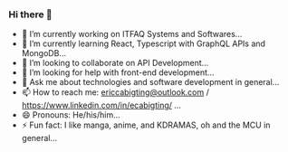 ### Hi there 👋

<!--
**ecabigting/ecabigting** is a ✨ _special_ ✨ repository because its `README.md` (this file) appears on your GitHub profile.

-->

- 🔭 I’m currently working on ITFAQ Systems and Softwares...
- 🌱 I’m currently learning React, Typescript with GraphQL APIs and MongoDB...
- 👯 I’m looking to collaborate on API Development...
- 🤔 I’m looking for help with front-end development...
- 💬 Ask me about technologies and software development in general...
- 📫 How to reach me: ericcabigting@outlook.com / https://www.linkedin.com/in/ecabigting/ ...
- 😄 Pronouns: He/his/him...
- ⚡ Fun fact: I like manga, anime, and KDRAMAS, oh and the MCU in general...

